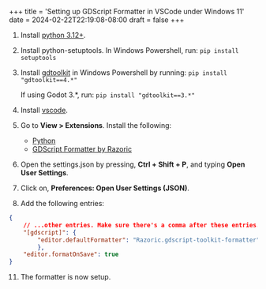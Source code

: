 +++
title = 'Setting up GDScript Formatter in VSCode under Windows 11'
date = 2024-02-22T22:19:08-08:00
draft = false
+++
1. Install [python 3.12+](https://apps.microsoft.com/detail/9ncvdn91xzqp?hl=en-gm&gl=GM).
2. Install python-setuptools. In Windows Powershell, run:
   `pip install setuptools`
3. Install [gdtoolkit](https://github.com/Scony/godot-gdscript-toolkit) in Windows Powershell by running:
   `pip install "gdtoolkit==4.*"`
   
   If using Godot 3.\*, run:
   `pip install "gdtoolkit==3.*"`
4. Install [vscode](https://code.visualstudio.com/download).
5. Go to **View > Extensions**. Install the following:
   - [Python](https://marketplace.visualstudio.com/items?itemName=ms-python.python)
   - [GDScript Formatter by Razoric](https://marketplace.visualstudio.com/items?itemName=Razoric.gdscript-toolkit-formatter)
8. Open the settings.json by pressing, **Ctrl + Shift + P**, and typing **Open User Settings**.
9. Click on, **Preferences: Open User Settings (JSON)**.
10. Add the following entries:
```json
{
	// ...other entries. Make sure there's a comma after these entries.
    "[gdscript]": {
        "editor.defaultFormatter": "Razoric.gdscript-toolkit-formatter"
        },
	"editor.formatOnSave": true
}
```
11. The formatter is now setup.